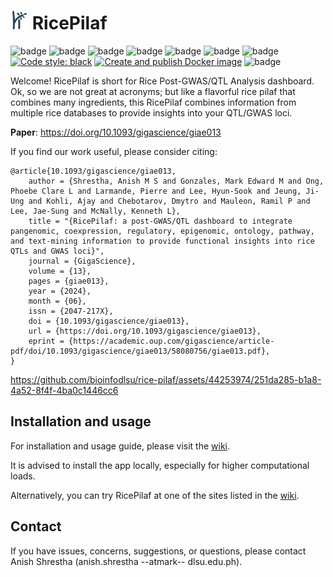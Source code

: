 # <img src="https://github.com/bioinfodlsu/rice-pilaf/blob/main/assets/rice_pilaf_logo_dark.png" height="30" style="margin-right:7px;">RicePilaf

![badge][badge-python]
![badge][badge-r]
![badge][badge-pandas]
![badge][badge-scipy]
![badge][badge-flask]
![badge][badge-nginx]
![badge][badge-docker]<br>
[![Code style: black](https://img.shields.io/badge/code%20style-black-000000.svg)](https://github.com/psf/black)
[![Create and publish Docker image](https://github.com/bioinfodlsu/rice-pilaf/actions/workflows/dockerize-and-publish.yml/badge.svg)](https://github.com/bioinfodlsu/rice-pilaf/actions/workflows/dockerize-and-publish.yml)
![badge][badge-github-actions]

Welcome! RicePilaf is short for Rice Post-GWAS/QTL Analysis dashboard.
Ok, so we are not great at acronyms; but like a flavorful rice pilaf that combines many ingredients,
this RicePilaf combines information from multiple rice databases to provide insights into your QTL/GWAS loci.

**Paper**: https://doi.org/10.1093/gigascience/giae013

If you find our work useful, please consider citing:

```
@article{10.1093/gigascience/giae013,
    author = {Shrestha, Anish M S and Gonzales, Mark Edward M and Ong, Phoebe Clare L and Larmande, Pierre and Lee, Hyun-Sook and Jeung, Ji-Ung and Kohli, Ajay and Chebotarov, Dmytro and Mauleon, Ramil P and Lee, Jae-Sung and McNally, Kenneth L},
    title = "{RicePilaf: a post-GWAS/QTL dashboard to integrate pangenomic, coexpression, regulatory, epigenomic, ontology, pathway, and text-mining information to provide functional insights into rice QTLs and GWAS loci}",
    journal = {GigaScience},
    volume = {13},
    pages = {giae013},
    year = {2024},
    month = {06},
    issn = {2047-217X},
    doi = {10.1093/gigascience/giae013},
    url = {https://doi.org/10.1093/gigascience/giae013},
    eprint = {https://academic.oup.com/gigascience/article-pdf/doi/10.1093/gigascience/giae013/58080756/giae013.pdf},
}
```

https://github.com/bioinfodlsu/rice-pilaf/assets/44253974/251da285-b1a8-4a52-8f4f-4ba0c1446cc6

## Installation and usage

For installation and usage guide, please visit the [wiki](https://github.com/bioinfodlsu/rice-pilaf/wiki).

It is advised to install the app locally, especially for higher computational loads.

Alternatively, you can try RicePilaf at one of the sites listed in the [wiki](https://github.com/bioinfodlsu/rice-pilaf/wiki).


## Contact

If you have issues, concerns, suggestions, or questions, please contact Anish Shrestha (anish.shrestha --atmark-- dlsu.edu.ph).

[badge-python]: https://img.shields.io/badge/python-3670A0?style=flat&logo=python&logoColor=white
[badge-pandas]: https://img.shields.io/badge/Pandas-2C2D72?style=flat&logo=pandas&logoColor=white
[badge-scipy]: https://img.shields.io/badge/SciPy-654FF0?style=flat&logo=SciPy&logoColor=white
[badge-github-actions]: https://img.shields.io/badge/GitHub_Actions-2088FF?style=flat&logo=github-actions&logoColor=white
[badge-flask]: https://img.shields.io/badge/flask-%23000.svg?style=flat&logo=flask&logoColor=white
[badge-docker]: https://img.shields.io/badge/docker-%230db7ed.svg?style=flat&logo=docker&logoColor=white
[badge-r]: https://img.shields.io/badge/r-%23276DC3.svg?style=flat&logo=r&logoColor=white
[badge-nginx]: https://img.shields.io/badge/nginx-%23009639.svg?style=flat&logo=nginx&logoColor=white
